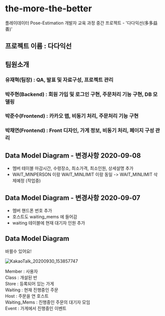 

# the-more-the-better
플레이데이터 Pose-Estimation 개발자 교육 과정 중간 프로젝트 - '다다익선(多多益善)'
## 프로젝트 이름 : 다다익선 

## 팀원소개
###  유재혁(팀장) : QA, 발표 및 자료구성, 프로젝트 관리 
###  박주현(Backend) : 회원 가입 및 로그인 구현, 주문처리 기능 구현, DB 모델링
###  박준수(Frontend) : 카카오 맵, 비동기 처리, 주문처리 기능 구현
###  박채연(Frontend) : Front 디자인, 가게 정보, 비동기 처리, 페이지 구성 관리



## Data Model Diagram - 변경사항 2020-09-08
- 멤버 테이블 마감시간, 수령장소, 최소가격, 최소인원, 상세설명 추가 
- WAIT_MINPERSON 이랑 WAIT_MINLIMIT 이랑 동일 -> WAIT_MINLIMIT 삭제예정 (작업중)
## Data Model Diagram - 변경사항 2020-09-07
- 멤버 핸드폰 번호 추가
- 호스트도 waiting_mems 에 들어감
- waiting 테이블에 현재 대기자 인원 추가
## Data Model Diagram
바뀔수 있어요!

![KakaoTalk_20200930_153857747](https://user-images.githubusercontent.com/68583697/94651283-2f7f0100-0333-11eb-9093-fcb7d5aafb65.png)

Member : 사용자 <br>
Class : 개설된 반 <br>
Store : 등록되어 있는 가게 <br>
Waiting : 현재 진행중인 주문 <br>
Host : 주문을 연 호스트 <br>
Waiting_Mems : 진행중인 주문의 대기자 모임 <br>
Event : 가게에서 진행중인 이벤트 <br>
